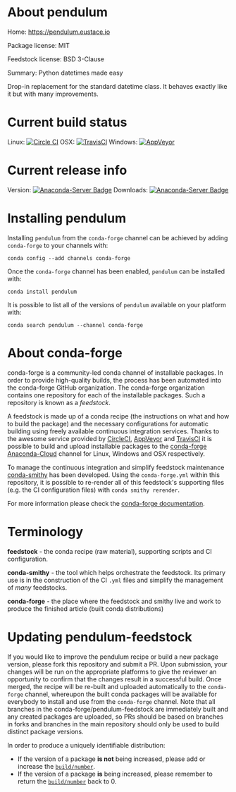 About pendulum
==============

Home: https://pendulum.eustace.io

Package license: MIT

Feedstock license: BSD 3-Clause

Summary: Python datetimes made easy

Drop-in replacement for the standard datetime class.
It behaves exactly like it but with many improvements.


Current build status
====================

Linux: [![Circle CI](https://circleci.com/gh/conda-forge/pendulum-feedstock.svg?style=shield)](https://circleci.com/gh/conda-forge/pendulum-feedstock)
OSX: [![TravisCI](https://travis-ci.org/conda-forge/pendulum-feedstock.svg?branch=master)](https://travis-ci.org/conda-forge/pendulum-feedstock)
Windows: [![AppVeyor](https://ci.appveyor.com/api/projects/status/github/conda-forge/pendulum-feedstock?svg=True)](https://ci.appveyor.com/project/conda-forge/pendulum-feedstock/branch/master)

Current release info
====================
Version: [![Anaconda-Server Badge](https://anaconda.org/conda-forge/pendulum/badges/version.svg)](https://anaconda.org/conda-forge/pendulum)
Downloads: [![Anaconda-Server Badge](https://anaconda.org/conda-forge/pendulum/badges/downloads.svg)](https://anaconda.org/conda-forge/pendulum)

Installing pendulum
===================

Installing `pendulum` from the `conda-forge` channel can be achieved by adding `conda-forge` to your channels with:

```
conda config --add channels conda-forge
```

Once the `conda-forge` channel has been enabled, `pendulum` can be installed with:

```
conda install pendulum
```

It is possible to list all of the versions of `pendulum` available on your platform with:

```
conda search pendulum --channel conda-forge
```


About conda-forge
=================

conda-forge is a community-led conda channel of installable packages.
In order to provide high-quality builds, the process has been automated into the
conda-forge GitHub organization. The conda-forge organization contains one repository
for each of the installable packages. Such a repository is known as a *feedstock*.

A feedstock is made up of a conda recipe (the instructions on what and how to build
the package) and the necessary configurations for automatic building using freely
available continuous integration services. Thanks to the awesome service provided by
[CircleCI](https://circleci.com/), [AppVeyor](http://www.appveyor.com/)
and [TravisCI](https://travis-ci.org/) it is possible to build and upload installable
packages to the [conda-forge](https://anaconda.org/conda-forge)
[Anaconda-Cloud](http://docs.anaconda.org/) channel for Linux, Windows and OSX respectively.

To manage the continuous integration and simplify feedstock maintenance
[conda-smithy](http://github.com/conda-forge/conda-smithy) has been developed.
Using the ``conda-forge.yml`` within this repository, it is possible to re-render all of
this feedstock's supporting files (e.g. the CI configuration files) with ``conda smithy rerender``.

For more information please check the [conda-forge documentation](https://conda-forge.org/docs/).

Terminology
===========

**feedstock** - the conda recipe (raw material), supporting scripts and CI configuration.

**conda-smithy** - the tool which helps orchestrate the feedstock.
                   Its primary use is in the construction of the CI ``.yml`` files
                   and simplify the management of *many* feedstocks.

**conda-forge** - the place where the feedstock and smithy live and work to
                  produce the finished article (built conda distributions)


Updating pendulum-feedstock
===========================

If you would like to improve the pendulum recipe or build a new
package version, please fork this repository and submit a PR. Upon submission,
your changes will be run on the appropriate platforms to give the reviewer an
opportunity to confirm that the changes result in a successful build. Once
merged, the recipe will be re-built and uploaded automatically to the
`conda-forge` channel, whereupon the built conda packages will be available for
everybody to install and use from the `conda-forge` channel.
Note that all branches in the conda-forge/pendulum-feedstock are
immediately built and any created packages are uploaded, so PRs should be based
on branches in forks and branches in the main repository should only be used to
build distinct package versions.

In order to produce a uniquely identifiable distribution:
 * If the version of a package **is not** being increased, please add or increase
   the [``build/number``](http://conda.pydata.org/docs/building/meta-yaml.html#build-number-and-string).
 * If the version of a package **is** being increased, please remember to return
   the [``build/number``](http://conda.pydata.org/docs/building/meta-yaml.html#build-number-and-string)
   back to 0.